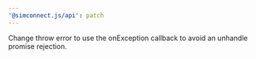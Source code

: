 ```yaml
---
'@simconnect.js/api': patch
---
```


Change throw error to use the onException callback to avoid an unhandle promise rejection.
